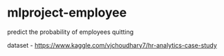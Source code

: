 # mlproject-employee
predict the probability of employees quitting

dataset - https://www.kaggle.com/vjchoudhary7/hr-analytics-case-study
